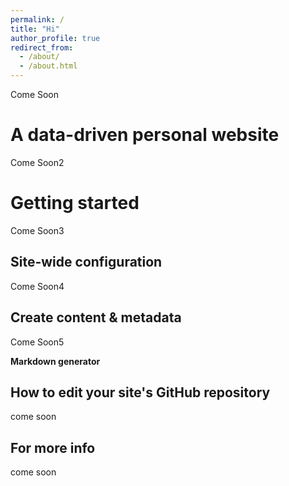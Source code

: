 ```yaml
---
permalink: /
title: "Hi"
author_profile: true
redirect_from: 
  - /about/
  - /about.html
---
```


Come Soon

A data-driven personal website
======
Come Soon2

Getting started
======
Come Soon3

Site-wide configuration
------
Come Soon4

Create content & metadata
------
Come Soon5

**Markdown generator**


How to edit your site's GitHub repository
------
come soon

For more info
------
come soon
